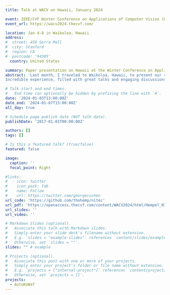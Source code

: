 ```yaml
---
title: Talk at WACV on Hawaii, January 2024

event: IEEE/CVF Winter Conference on Applications of Computer Vision (WACV) 
event_url: https://wacv2024.thecvf.com/

location: Jan 4-8 in Waikoloa, Hawaii
address:
#  street: 450 Serra Mall
#  city: Stanford
#  region: CA
#  postcode: '94305'
  country: United States

summary: Paper presentation on Hawaii at the Winter Conference on Applications of Computer Vision.
abstract: 'Last month, I traveled to Waikoloa, Hawaii, to present our recent paper at the IEEE/CFV Winter Conference on Applications of Computer Vision (WACV) 2024. 
Incredible experience, filled with great talks and engaging discussions, all set against the backdrop of pristine white sandy beaches.'

# Talk start and end times.
#   End time can optionally be hidden by prefixing the line with `#`.
date: '2024-01-03T13:00:00Z'
date_end: '2024-01-07T15:00:00Z'
all_day: true

# Schedule page publish date (NOT talk date).
publishDate: '2017-01-01T00:00:00Z'

authors: []
tags: []

# Is this a featured talk? (true/false)
featured: false

image:
  caption: ''
  focal_point: Right

#links:
#  - icon: twitter
#    icon_pack: fab
#    name: Follow
#    url: https://twitter.com/georgecushen
url_code: 'https://github.com/thohemp/nitec'
url_pdf: 'https://openaccess.thecvf.com/content/WACV2024/html/Hempel_NITEC_Versatile_Hand-Annotated_Eye_Contact_Dataset_for_Ego-Vision_Interaction_WACV_2024_paper.html'
url_slides: ''
url_video: ''

# Markdown Slides (optional).
#   Associate this talk with Markdown slides.
#   Simply enter your slide deck's filename without extension.
#   E.g. `slides = "example-slides"` references `content/slides/example-slides.md`.
#   Otherwise, set `slides = ""`.
slides: "" # example

# Projects (optional).
#   Associate this post with one or more of your projects.
#   Simply enter your project's folder or file name without extension.
#   E.g. `projects = ["internal-project"]` references `content/project/deep-learning/index.md`.
#   Otherwise, set `projects = []`.
projects:
  - AutoKoWaT
---
```



